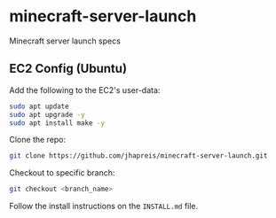 # minecraft-server-launch

Minecraft server launch specs

## EC2 Config (Ubuntu)

Add the following to the EC2's user-data:

```bash
sudo apt update
sudo apt upgrade -y
sudo apt install make -y
```

Clone the repo:

```bash
git clone https://github.com/jhapreis/minecraft-server-launch.git
```

Checkout to specific branch:

```bash
git checkout <branch_name>
```

Follow the install instructions on the `INSTALL.md` file.
